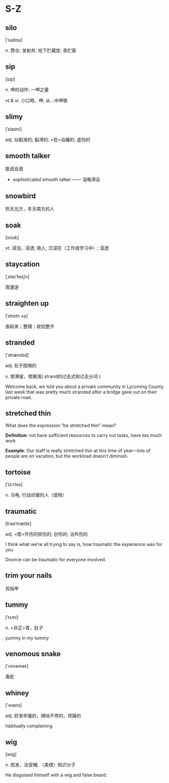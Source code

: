 # S-Z

## silo

[ˈsaɪloʊ]

n.
筒仓; 发射井; 地下贮藏库; 青贮窖


## sip

[sɪp]

n.
呷的动作; 一呷之量

vt.& vi.
小口喝，呷; 从…中呷吸


## slimy

[ˈslaɪmi]

adj.
似黏液的; 黏滑的; <贬>谄媚的; 虚伪的


## smooth talker

能说会道

* sophisticated smooth talker —— 油嘴滑舌


## snowbird

热天北方，冬天南方的人


## soak

[soʊk]

vt.
浸泡，浸透; 吸入; 沉浸在（工作或学习中）; 湿透


## staycation

[ˌsteɪ'keɪʃn]

周遭游


## straighten up

[ˈstretn ʌp]

直起来；整理；收拾整齐


## stranded

[ˈstrændɪd]

adj.
处于困境的

v.
使滞留，使搁浅( strand的过去式和过去分词 )

Welcome back, we told you about a private community in Lycoming County last week that 
was pretty much stranded after a bridge gave out on their private road.


## stretched thin

What does the expression “be stretched thin” mean? 

**Definition**: not have sufficient resources to carry out tasks, have too much work

**Example**: Our staff is really stretched thin at this time of year—lots of people are on 
vacation, but the workload doesn’t diminish.


## tortoise

[ˈtɔːrtəs]

n.
乌龟; 行动迟缓的人（或物）


## traumatic

[traʊˈmætɪk]

adj.
<医>外伤的损伤的; 创伤的; 治外伤的

I think what we're all trying to say is, how traumatic the experience was for you

Divorce can be traumatic for everyone involved.


## trim your nails

剪指甲


## tummy

[ˈtʌmi]

n.
<非正>胃，肚子

yummy in my tummy


## venomous snake

[ˈvɛnəməs]

毒蛇


## whiney

['waɪnɪ]

adj.
好发牢骚的，嘀咕不停的，烦躁的

habitually complaining


## wig

[wɪɡ]

n.
假发，法官帽; 〈美俚〉知识分子

He disguised himself with a wig and false beard.



